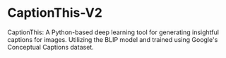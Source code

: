# CaptionThis-V2
CaptionThis: A Python-based deep learning tool for generating insightful captions for images. Utilizing the BLIP model and trained using Google's Conceptual Captions dataset.
